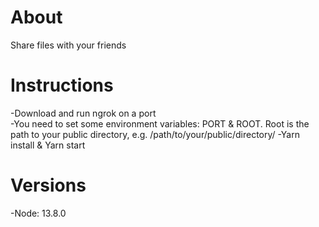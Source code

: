 # About

Share files with your friends  
  
# Instructions

-Download and run ngrok on a port  
-You need to set some environment variables: PORT & ROOT. Root is the path to your public directory, e.g. /path/to/your/public/directory/
-Yarn install & Yarn start

# Versions
-Node: 13.8.0
